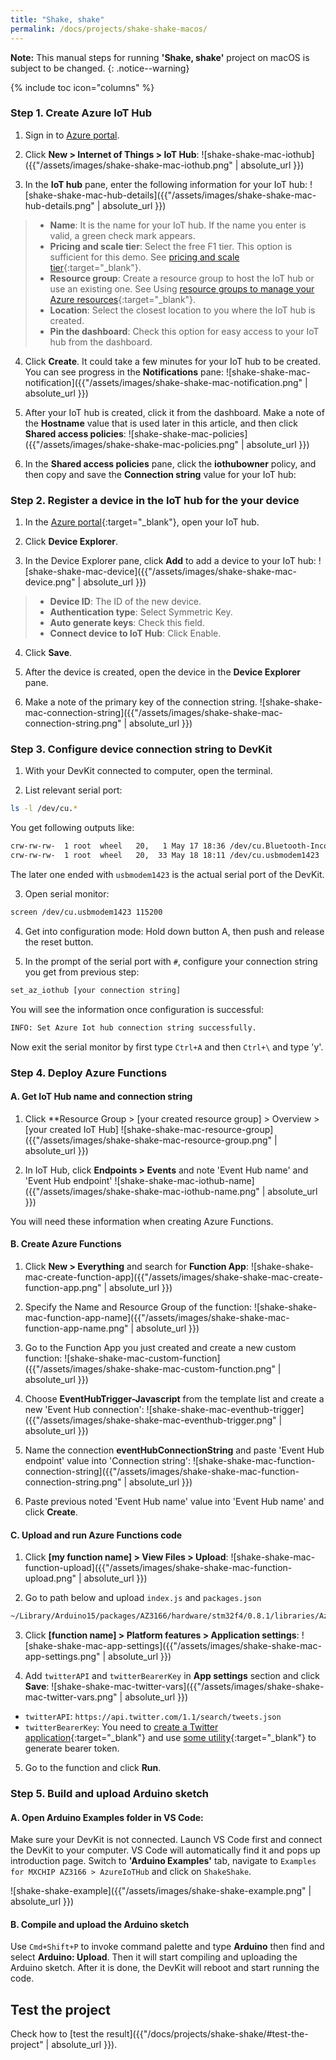 ```yaml
---
title: "Shake, shake"
permalink: /docs/projects/shake-shake-macos/
---
```


**Note:** This manual steps for running **'Shake, shake'** project on macOS is subject to be changed.
{: .notice--warning}

{% include toc icon="columns" %}

### Step 1. Create Azure IoT Hub

1. Sign in to [Azure portal](https://portal.azure.com/).

2. Click **New > Internet of Things > IoT Hub**:
 ![shake-shake-mac-iothub]({{"/assets/images/shake-shake-mac-iothub.png" | absolute_url }})

3. In the **IoT hub** pane, enter the following information for your IoT hub:
 ![shake-shake-mac-hub-details]({{"/assets/images/shake-shake-mac-hub-details.png" | absolute_url }})
 > * **Name**: It is the name for your IoT hub. If the name you enter is valid, a green check mark appears.
 > * **Pricing and scale tier**: Select the free F1 tier. This option is sufficient for this demo. See [pricing and scale tier](https://azure.microsoft.com/pricing/details/iot-hub/){:target="_blank"}.
 > * **Resource group**: Create a resource group to host the IoT hub or use an existing one. See Using [resource groups to manage your Azure resources](https://docs.microsoft.com/en-us/azure/azure-resource-manager/resource-group-portal){:target="_blank"}.
 > * **Location**: Select the closest location to you where the IoT hub is created.
 > * **Pin the dashboard**: Check this option for easy access to your IoT hub from the dashboard.

4. Click **Create**. It could take a few minutes for your IoT hub to be created. You can see progress in the **Notifications** pane:
 ![shake-shake-mac-notification]({{"/assets/images/shake-shake-mac-notification.png" | absolute_url }})

5. After your IoT hub is created, click it from the dashboard. Make a note of the **Hostname** value that is used later in this article, and then click **Shared access policies**:
 ![shake-shake-mac-policies]({{"/assets/images/shake-shake-mac-policies.png" | absolute_url }})

6. In the **Shared access policies** pane, click the **iothubowner** policy, and then copy and save the **Connection string** value for your IoT hub:

### Step 2. Register a device in the IoT hub for the your device

1. In the [Azure portal](https://portal.azure.com/){:target="_blank"}, open your IoT hub.

2. Click **Device Explorer**.

3. In the Device Explorer pane, click **Add** to add a device to your IoT hub:
 ![shake-shake-mac-device]({{"/assets/images/shake-shake-mac-device.png" | absolute_url }})
 > * **Device ID**: The ID of the new device.
 > * **Authentication type**: Select Symmetric Key.
 > * **Auto generate keys**: Check this field.
 > * **Connect device to IoT Hub**: Click Enable.

4. Click **Save**.

5. After the device is created, open the device in the **Device Explorer** pane.

6. Make a note of the primary key of the connection string.
 ![shake-shake-mac-connection-string]({{"/assets/images/shake-shake-mac-connection-string.png" | absolute_url }})

### Step 3. Configure device connection string to DevKit

1. With your DevKit connected to computer, open the terminal.

2. List relevant serial port:
 ```bash
 ls -l /dev/cu.*
 ```
 You get following outputs like:
 ```bash
 crw-rw-rw-  1 root  wheel   20,   1 May 17 18:36 /dev/cu.Bluetooth-Incoming-Port
 crw-rw-rw-  1 root  wheel   20,  33 May 18 18:11 /dev/cu.usbmodem1423
 ```
 The later one ended with `usbmodem1423` is the actual serial port of the DevKit.

3. Open serial monitor:
 ```bash
 screen /dev/cu.usbmodem1423 115200
 ```

4. Get into configuration mode:
 Hold down button A, then push and release the reset button.

5. In the prompt of the serial port with `#`, configure your connection string you get from previous step:
 ```bash
 set_az_iothub [your connection string]
 ```
 You will see the information once configuration is successful:
 ```bash
 INFO: Set Azure Iot hub connection string successfully.
 ```
 Now exit the serial monitor by first type `Ctrl+A` and then `Ctrl+\` and type 'y'.

### Step 4. Deploy Azure Functions

#### A. Get IoT Hub name and connection string

1. Click **Resource Group > [your created resource group] > Overview > [your created IoT Hub]
 ![shake-shake-mac-resource-group]({{"/assets/images/shake-shake-mac-resource-group.png" | absolute_url }})

2. In IoT Hub, click **Endpoints > Events** and note 'Event Hub name' and 'Event Hub endpoint'
 ![shake-shake-mac-iothub-name]({{"/assets/images/shake-shake-mac-iothub-name.png" | absolute_url }})

 You will need these information when creating Azure Functions.

#### B. Create Azure Functions

1. Click **New > Everything** and search for **Function App**:
 ![shake-shake-mac-create-function-app]({{"/assets/images/shake-shake-mac-create-function-app.png" | absolute_url }})

2. Specify the Name and Resource Group of the function:
 ![shake-shake-mac-function-app-name]({{"/assets/images/shake-shake-mac-function-app-name.png" | absolute_url }})

3. Go to the Function App you just created and create a new custom function:
 ![shake-shake-mac-custom-function]({{"/assets/images/shake-shake-mac-custom-function.png" | absolute_url }})

4. Choose **EventHubTrigger-Javascript** from the template list and create a new 'Event Hub connection':
 ![shake-shake-mac-eventhub-trigger]({{"/assets/images/shake-shake-mac-eventhub-trigger.png" | absolute_url }})

5. Name the connection **eventHubConnectionString** and paste 'Event Hub endpoint' value into 'Connection string':
 ![shake-shake-mac-function-connection-string]({{"/assets/images/shake-shake-mac-function-connection-string.png" | absolute_url }})

6. Paste previous noted 'Event Hub name' value into 'Event Hub name' and click **Create**.

#### C. Upload and run Azure Functions code

1. Click **[my function name] > View Files > Upload**:
 ![shake-shake-mac-function-upload]({{"/assets/images/shake-shake-mac-function-upload.png" | absolute_url }})

2. Go to path below and upload `index.js` and `packages.json`
```bash
~/Library/Arduino15/packages/AZ3166/hardware/stm32f4/0.8.1/libraries/AzureIotHub/examples/ShakeShake/azureFunction
```

3. Click **[function name] > Platform features > Application settings**:
 ![shake-shake-mac-app-settings]({{"/assets/images/shake-shake-mac-app-settings.png" | absolute_url }})

4. Add `twitterAPI` and `twitterBearerKey` in **App settings** section and click **Save**:
 ![shake-shake-mac-twitter-vars]({{"/assets/images/shake-shake-mac-twitter-vars.png" | absolute_url }})
 - `twitterAPI`: `https://api.twitter.com/1.1/search/tweets.json`
 - `twitterBearerKey`: You need to [create a Twitter application](http://docs.inboundnow.com/guide/create-twitter-application/){:target="_blank"} and use [some utility](https://github.com/wellsjo/get-twitter-bearer-token){:target="_blank"} to generate bearer token.

5. Go to the function and click **Run**.

### Step 5. Build and upload Arduino sketch

#### A. Open Arduino Examples folder in VS Code:

Make sure your DevKit is not connected. Launch VS Code first and connect the DevKit to your computer. VS Code will automatically find it and pops up introduction page. Switch to **'Arduino Examples'** tab, navigate to `Examples for MXCHIP AZ3166 > AzureIoTHub` and click on `ShakeShake`.

![shake-shake-example]({{"/assets/images/shake-shake-example.png" | absolute_url }})

#### B. Compile and upload the Arduino sketch

Use `Cmd+Shift+P` to invoke command palette and type **Arduino** then find and select **Arduino: Upload**. Then it will start compiling and uploading the Arduino sketch. After it is done, the DevKit will reboot and start running the code.

## Test the project

Check how to [test the result]({{"/docs/projects/shake-shake/#test-the-project" | absolute_url }}).